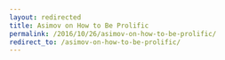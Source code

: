 ```yaml
---
layout: redirected
title: Asimov on How to Be Prolific
permalink: /2016/10/26/asimov-on-how-to-be-prolific/
redirect_to: /asimov-on-how-to-be-prolific/
---
```


